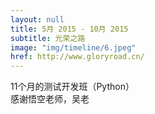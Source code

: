 ```yaml
---
layout: null
title: 5月 2015 - 10月 2015
subtitle: 光荣之路
image: "img/timeline/6.jpeg"
href: http://www.gloryroad.cn/ 
---
```


11个月的测试开发班（Python）
<br>
感谢悟空老师，吴老